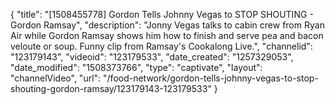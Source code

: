 {
    "title": "[1508455778] Gordon Tells Johnny Vegas to STOP SHOUTING - Gordon Ramsay",
    "description": "Jonny Vegas talks to cabin crew from Ryan Air while Gordon Ramsay shows him how to finish and serve pea and bacon veloute or soup. Funny clip from Ramsay's Cookalong Live.",
    "channelid": "123179143",
    "videoid": "123179533",
    "date_created": "1257329053",
    "date_modified": "1508373766",
    "type": "captivate",
    "layout": "channelVideo",
    "url": "\/food-network\/gordon-tells-johnny-vegas-to-stop-shouting-gordon-ramsay\/123179143-123179533"
}